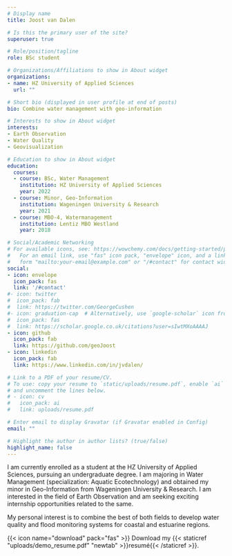 ```yaml
---
# Display name
title: Joost van Dalen

# Is this the primary user of the site?
superuser: true

# Role/position/tagline
role: BSc student

# Organizations/Affiliations to show in About widget
organizations:
- name: HZ University of Applied Sciences
  url: ""

# Short bio (displayed in user profile at end of posts)
bio: Combine water management with geo-information

# Interests to show in About widget
interests:
- Earth Observation
- Water Quality
- Geovisualization

# Education to show in About widget
education:
  courses:
  - course: BSc, Water Management
    institution: HZ University of Applied Sciences
    year: 2022
  - course: Minor, Geo-Information
    institution: Wageningen University & Research
    year: 2021
  - course: MBO-4, Watermanagement
    institution: Lentiz MBO Westland
    year: 2018

# Social/Academic Networking
# For available icons, see: https://wowchemy.com/docs/getting-started/page-builder/#icons
#   For an email link, use "fas" icon pack, "envelope" icon, and a link in the
#   form "mailto:your-email@example.com" or "/#contact" for contact widget.
social:
- icon: envelope
  icon_pack: fas
  link: '/#contact'
#- icon: twitter
#  icon_pack: fab
#  link: https://twitter.com/GeorgeCushen
#- icon: graduation-cap  # Alternatively, use `google-scholar` icon from `ai` icon pack
#  icon_pack: fas
#  link: https://scholar.google.co.uk/citations?user=sIwtMXoAAAAJ
- icon: github
  icon_pack: fab
  link: https://github.com/geoJoost
- icon: linkedin
  icon_pack: fab
  link: https://www.linkedin.com/in/jvdalen/

# Link to a PDF of your resume/CV.
# To use: copy your resume to `static/uploads/resume.pdf`, enable `ai` icons in `params.toml`, 
# and uncomment the lines below.
# - icon: cv
#   icon_pack: ai
#   link: uploads/resume.pdf

# Enter email to display Gravatar (if Gravatar enabled in Config)
email: ""

# Highlight the author in author lists? (true/false)
highlight_name: false
---
```


I am currently enrolled as a student at the HZ University of Applied Sciences, pursuing an undergraduate degree. I am majoring in Water Management (specialization: Aquatic Ecotechnology) and obtained my minor in Geo-Information from Wageningen University & Research. I am interested in the field of Earth Observation and am seeking exciting internship opportunities related to the same.

My personal interest is to combine the best of both fields to develop water quality and flood monitoring systems for coastal and estuarine regions. 

{{< icon name="download" pack="fas" >}} Download my {{< staticref "uploads/demo_resume.pdf" "newtab" >}}resumé{{< /staticref >}}.